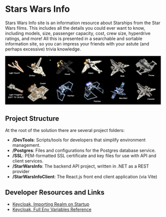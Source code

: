 # Stars Wars Info

Stars Wars Info site is an information resource about Starships from the Star Wars films.
This includes all the details you could ever want to know, including models, size, passenger
capacity, cost, crew size, hyperdrive ratings, and more!  All this is presented in a searchable
and sortable information site, so you can impress your friends with your astute
(and perhaps excessive) trivia knowledge.

![Star Wars Ship Models](readme_ships.png)

## Project Structure

At the root of the solution there are several project folders:
- __/DevTools__: Scripts/tools for developers that simplify environment management.
- __/Postgres__: Files and configurations for the Postgres database service.
- __/SSL__: PEM-formatted SSL certificate and key files for use with API and client services.
- __/StarWarsInfo__: The backend API project, written in .NET as a REST provider
- __/StarWarsInfoClient__: The React.js front end client application (via Vite)

## Developer Resources and Links
- [Keycloak, Importing Realm on Startup](https://www.keycloak.org/nightly/server/containers#_importing_a_realm_on_startup)
- [Keycloak, Full Env Variables Reference](https://www.keycloak.org/server/all-config)